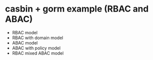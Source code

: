 # casbin + gorm example (RBAC and ABAC)
- RBAC model
- RBAC with domain model
- ABAC model
- ABAC with policy model
- RBAC mixed ABAC model
